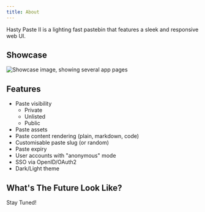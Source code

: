 ```yaml
---
title: About
---
```

Hasty Paste II is a lighting fast pastebin that features a sleek and responsive web UI.

## Showcase
![Showcase image, showing several app pages](/showcase.webp)

## Features
- Paste visibility
    - Private
    - Unlisted
    - Public
- Paste assets
- Paste content rendering (plain, markdown, code)
- Customisable paste slug (or random)
- Paste expiry
- User accounts with "anonymous" mode
- SSO via OpenID/OAuth2
- Dark/Light theme

## What's The Future Look Like?
Stay Tuned!
